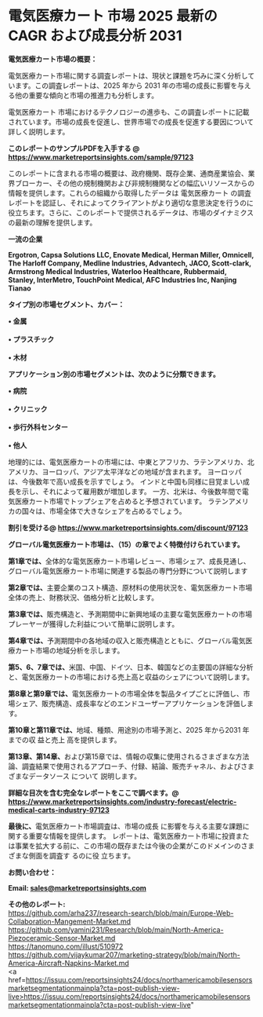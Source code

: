 # 電気医療カート 市場 2025 最新の CAGR および成長分析 2031

<strong><b>電気医療カート市場の概要：</b></strong>

電気医療カート市場に関する調査レポートは、現状と課題を巧みに深く分析しています。この調査レポートは、2025 年から 2031 年の市場の成長に影響を与える他の重要な傾向と市場の推進力も分析します。

電気医療カート 市場におけるテクノロジーの進歩も、この調査レポートに記載されています。市場の成長を促進し、世界市場での成長を促進する要因について詳しく説明します。

<strong>このレポートのサンプルPDFを入手する @ <a href=https://www.marketreportsinsights.com/sample/97123>https://www.marketreportsinsights.com/sample/97123</a></strong>

このレポートに含まれる市場の概要は、政府機関、既存企業、通商産業協会、業界ブローカー、その他の規制機関および非規制機関などの幅広いリソースからの情報を提供します。これらの組織から取得したデータは 電気医療カート の調査レポートを認証し、それによってクライアントがより適切な意思決定を行うのに役立ちます。さらに、このレポートで提供されるデータは、市場のダイナミクスの最新の理解を提供します。

<strong>一流の企業</strong>

<strong><b>Ergotron, Capsa Solutions LLC, Enovate Medical, Herman Miller, Omnicell, The Harloff Company, Medline Industries, Advantech, JACO, Scott-clark, Armstrong Medical Industries, Waterloo Healthcare, Rubbermaid, Stanley, InterMetro, TouchPoint Medical, AFC Industries Inc, Nanjing Tianao</b></strong>

<strong><b>タイプ別の市場セグメント、カバー：</b></strong>

<strong>• 金属<br><br>• プラスチック<br><br>• 木材</strong>

<strong><b>アプリケーション別の市場セグメントは、次のように分類できます。</b></strong>

<strong>• 病院<br><br>• クリニック<br><br>• 歩行外科センター<br><br>• 他人</strong>

 地理的には、電気医療カートの市場には、中東とアフリカ、ラテンアメリカ、北アメリカ、ヨーロッパ、アジア太平洋などの地域が含まれます。 ヨーロッパは、今後数年で高い成長を示すでしょう。 インドと中国も同様に目覚ましい成長を示し、それによって雇用数が増加します。 一方、北米は、今後数年間で電気医療カート市場でトップシェアを占めると予想されています。 ラテンアメリカの国々は、市場全体で大きなシェアを占めるでしょう。

<strong>割引を受ける@ <a href=https://www.marketreportsinsights.com/discount/97123>https://www.marketreportsinsights.com/discount/97123</a></strong>

<strong><b>グローバル電気医療カート市場は、（15）の章でよく特徴付けられています。</b></strong>

<strong><b>第</b></strong><strong><b>1章では、</b></strong>全体的な電気医療カート市場レビュー、市場シェア、成長見通し、グローバル電気医療カート市場に関連する製品の専門分野について説明します

<strong><b>第2章では、</b></strong>主要企業のコスト構造、原材料の使用状況を、電気医療カート市場全体の売上、財務状況、価格分析と比較します。

<strong><b>第3章では、</b></strong>販売構造と、予測期間中に新興地域の主要な電気医療カートの市場プレーヤーが獲得した利益について簡単に説明します。

<strong><b>第4章では、</b></strong>予測期間中の各地域の収入と販売構造とともに、グローバル電気医療カート市場の地域分析を示します。

<strong><b>第5、6、7章では、</b></strong>米国、中国、ドイツ、日本、韓国などの主要国の詳細な分析と、電気医療カートの市場における売上高と収益のシェアについて説明します。

<strong><b>第8章と第9章では、</b></strong>電気医療カートの市場全体を製品タイプごとに評価し、市場シェア、販売構造、成長率などのエンドユーザーアプリケーションを評価します。

<strong><b>第10章と第11章では、</b></strong>地域、種類、用途別の市場予測と、2025 年から2031 年までの収 益と売上 高を提供します。

<strong><b>第13章、第14章、</b></strong>および第15章では、情報の収集に使用されるさまざまな方法論、調査結果で使用されるアプローチ、付録、結論、販売チャネル、およびさまざまなデータソース について 説明します。

<strong>詳細な目次を含む完全なレポートをここで調べます。@ <a href=https://www.marketreportsinsights.com/industry-forecast/electric-medical-carts-industry-97123>https://www.marketreportsinsights.com/industry-forecast/electric-medical-carts-industry-97123</a></strong>

<strong><b>最後に、</b></strong>電気医療カート市場調査は、市場の成長 に影響を</a>与える主要な課題に関する重要な情報を提供します。 レポートは、電気医療カート市場に投資または事業を拡大する前に、この市場の既存または今後の企業がこのドメインのさまざまな側面を調査す るのに役 立ちます。

<strong><b>お問い合わせ：</b></strong>

<strong>Email: </strong><a href=mailto:sales@marketreportsinsights.com><strong>sales@marketreportsinsights.com</strong></a>

<strong>その他のレポート:</strong>
<br>
<a href=https://github.com/arha237/research-search/blob/main/Europe-Web-Collaboration-Mangement-Market.md>https://github.com/arha237/research-search/blob/main/Europe-Web-Collaboration-Mangement-Market.md</a>
<br>
<a href=https://github.com/yamini231/Research/blob/main/North-America-Piezoceramic-Sensor-Market.md>https://github.com/yamini231/Research/blob/main/North-America-Piezoceramic-Sensor-Market.md</a>
<br>
<a href=https://tanomuno.com/illust/510972>https://tanomuno.com/illust/510972</a>
<br>
<a href=https://github.com/vijaykumar207/marketing-strategy/blob/main/North-America-Aircraft-Napkins-Market.md>https://github.com/vijaykumar207/marketing-strategy/blob/main/North-America-Aircraft-Napkins-Market.md</a>
<br>
<a href=https://issuu.com/reportsinsights24/docs/northamericamobilesensorsmarketsegmentationmainpla?cta=post-publish-view-live>https://issuu.com/reportsinsights24/docs/northamericamobilesensorsmarketsegmentationmainpla?cta=post-publish-view-live</a>"
